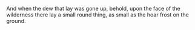 And when the dew that lay was gone up, behold, upon the face of the wilderness there lay a small round thing, as small as the hoar frost on the ground.
